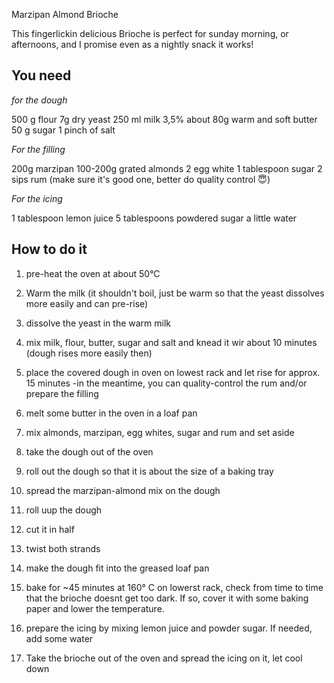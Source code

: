 Marzipan Almond Brioche

This fingerlickin delicious Brioche is perfect for sunday morning, or afternoons, and I promise even as a nightly snack it works!

## You need

*for the dough*

500 g flour
7g dry yeast
250 ml milk 3,5%
about 80g warm and soft butter
50 g sugar
1 pinch of salt

*For the filling* 

200g marzipan
100-200g grated almonds
2 egg white
1 tablespoon sugar
2 sips rum (make sure it's good one, better do quality control 😇)

*For the icing*

1 tablespoon lemon juice
5 tablespoons powdered sugar
a little water

## How to do it

1. pre-heat the oven at about 50°C
2. Warm the milk (it shouldn't boil, just be warm so that the yeast dissolves more easily and can pre-rise)
3. dissolve the yeast in the warm milk
4. mix milk, flour, butter, sugar and salt and knead it wir about 10 minutes (dough rises more easily then)
5. place the covered dough in oven on lowest rack and let rise for approx. 15 minutes -in the meantime, you can quality-control the rum and/or prepare the filling
6. melt some butter in the oven in a loaf pan

7. mix almonds, marzipan, egg whites, sugar and rum and set aside 

8. take the dough out of the oven
9. roll out the dough so that it is about the size of a baking tray
10. spread the marzipan-almond mix on the dough
11. roll uup the dough
12. cut it in half
13. twist both strands
14. make the dough fit into the greased loaf pan
15. bake for ~45 minutes at 160° C on lowerst rack, check from time to time that the brioche doesnt get too dark. If so, cover it with some baking paper and lower the temperature. 
16. prepare the icing by mixing lemon juice and powder sugar. If needed, add some water
17. Take the brioche out of the oven and spread the icing on it, let cool down




